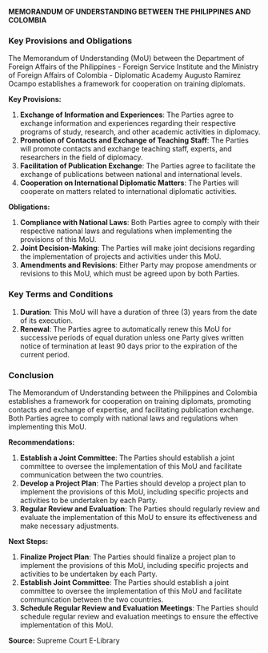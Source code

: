 **MEMORANDUM OF UNDERSTANDING BETWEEN THE PHILIPPINES AND COLOMBIA**

### Key Provisions and Obligations

The Memorandum of Understanding (MoU) between the Department of Foreign Affairs of the Philippines - Foreign Service Institute and the Ministry of Foreign Affairs of Colombia - Diplomatic Academy Augusto Ramirez Ocampo establishes a framework for cooperation on training diplomats.

**Key Provisions:**

1. **Exchange of Information and Experiences**: The Parties agree to exchange information and experiences regarding their respective programs of study, research, and other academic activities in diplomacy.
2. **Promotion of Contacts and Exchange of Teaching Staff**: The Parties will promote contacts and exchange teaching staff, experts, and researchers in the field of diplomacy.
3. **Facilitation of Publication Exchange**: The Parties agree to facilitate the exchange of publications between national and international levels.
4. **Cooperation on International Diplomatic Matters**: The Parties will cooperate on matters related to international diplomatic activities.

**Obligations:**

1. **Compliance with National Laws**: Both Parties agree to comply with their respective national laws and regulations when implementing the provisions of this MoU.
2. **Joint Decision-Making**: The Parties will make joint decisions regarding the implementation of projects and activities under this MoU.
3. **Amendments and Revisions**: Either Party may propose amendments or revisions to this MoU, which must be agreed upon by both Parties.

### Key Terms and Conditions

1. **Duration**: This MoU will have a duration of three (3) years from the date of its execution.
2. **Renewal**: The Parties agree to automatically renew this MoU for successive periods of equal duration unless one Party gives written notice of termination at least 90 days prior to the expiration of the current period.

### Conclusion

The Memorandum of Understanding between the Philippines and Colombia establishes a framework for cooperation on training diplomats, promoting contacts and exchange of expertise, and facilitating publication exchange. Both Parties agree to comply with national laws and regulations when implementing this MoU.

**Recommendations:**

1. **Establish a Joint Committee**: The Parties should establish a joint committee to oversee the implementation of this MoU and facilitate communication between the two countries.
2. **Develop a Project Plan**: The Parties should develop a project plan to implement the provisions of this MoU, including specific projects and activities to be undertaken by each Party.
3. **Regular Review and Evaluation**: The Parties should regularly review and evaluate the implementation of this MoU to ensure its effectiveness and make necessary adjustments.

**Next Steps:**

1. **Finalize Project Plan**: The Parties should finalize a project plan to implement the provisions of this MoU, including specific projects and activities to be undertaken by each Party.
2. **Establish Joint Committee**: The Parties should establish a joint committee to oversee the implementation of this MoU and facilitate communication between the two countries.
3. **Schedule Regular Review and Evaluation Meetings**: The Parties should schedule regular review and evaluation meetings to ensure the effective implementation of this MoU.

**Source:** Supreme Court E-Library